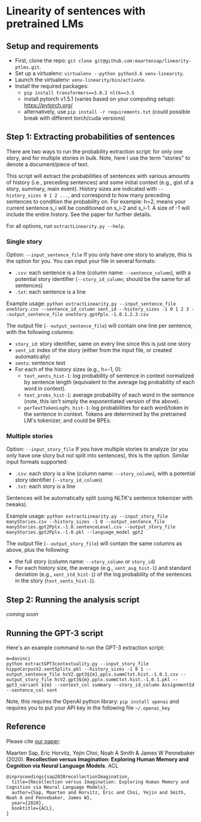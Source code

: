 # Linearity of sentences with pretrained LMs

## Setup and requirements
- First, clone the repo: `git clone git@github.com:maartensap/linearity-ptlms.git`.
- Set up a virtualenv: `virtualenv --python python3.6 venv-linearity`.
- Launch the virtualenv: `venv-linearity/bin/activate`.
- Install the required packages:
  - `pip install transformers==3.0.2 nltk==3.5`
  - install pytorch v1.5.1 (varies based on your computing setup): https://pytorch.org/
  - alternatively, use `pip install -r requirements.txt` (could possible break with different torch/cuda versions)


## Step 1: Extracting probabilities of sentences
There are two ways to run the probability extraction script: for only one story, and for multiple stories in bulk.
Note, here I use the term "stories" to denote a document/piece of text.

This script will extract the probabilities of sentences with various amounts of history (i.e., preceding sentences) and some initial context (e.g., gist of a story, summary, main event).
History sizes are indicated with `--history_sizes 0 1 2 ...`, and correspond to how many preceding sentences to condition the probability on. For example: h=2, means your current sentence s_i will be conditioned on s_i-2 and s_i-1. A size of -1 will include the entire history. See the paper for further details.

For all options, run `extractLinearity.py --help`.

### Single story
Option: `--input_sentence_file`
If you only have one story to analyze, this is the option for you. You can input your file in several formats:
- `.csv`: each sentence is a line (column name: `--sentence_column`), with a potential story identifier (`--story_id_column`; should be the same for all sentences)
- `.txt`: each sentence is a line

Example usage: `python extractLinearity.py --input_sentence_file oneStory.csv --sentence_id_column sent_id --history_sizes -1 0 1 2 3 --output_sentence_file oneStory.gptPplx.-1.0.1.2.3.csv`

The output file (`--output_sentence_file`) will contain one line per sentence, with the following columns:
- `story_id`: story identifier, same on every line since this is just one story
- `sent_id`: index of the story (either from the input file, or created automatically)
- `sents`: sentence text
- For each of the history sizes (e.g., h=-1, 0):
  - `text_xents_hist-1`: log probability of sentence in context normalized by sentence length (equivalent to the average log probability of each word in context).
  - `text_probs_hist-1`: average probability of each word in the sentence (note, this isn't simply the exponentiated version of the above).
  - `perTextTokenLogPs_hist-1`: log probabilities for each word/token in the sentence in context. Tokens are determined by the pretrained LM's tokenizer, and could be BPEs.


### Multiple stories
Option: `--input_story_file`
If you have multiple stories to analyze (or you only have one story but not split into sentences), this is the option. Similar input formats supported:
- `.csv`: each story is a line (column name: `--story_column`), with a potential story identifier (`--story_id_column`)
- `.txt`: each story is a line

Sentences will be automatically split (using NLTK's sentence tokenizer with tweaks).

Example usage: `python extractLinearity.py --input_story_file manyStories.csv --history_sizes -1 0 --output_sentence_file manyStories.gpt2Pplx.-1.0.sentenceLevel.csv --output_story_file manyStories.gpt2Pplx.-1.0.pkl --language_model gpt2`

The output file (`--output_story_file`) will contain the same columns as above, plus the following:
- the full story (column name: `--story_column` or `story_id`)
- For each history size, the average (e.g., `xent_avg_hist-1`) and standard deviation (e.g., `xent_std_hist-1`) of the log probability of the sentences in the story (`text_xents_hist-1`).

## Step 2: Running the analysis script
_coming soon_

## Running the GPT-3 script
Here's an example command to run the GPT-3 extraction script:

```
m=davinci
python extractGPT3contextuality.py --input_story_file hippoCorpusV2.sentSplits.pkl --history_sizes -1 0 1 --output_sentence_file hcV2.gpt3${m}.pplx.summCtxt.hist.-1.0.1.csv --output_story_file hcV2.gpt3${m}.pplx.summCtxt.hist.-1.0.1.pkl --gpt3_variant ${m} --context_col summary --story_id_column AssignmentId --sentence_col sent
```

Note, this requires the OpenAI python library:
`pip install openai`
and requires you to put your API key in the following file `~/.openai_key`

## Reference
Please cite [our paper](https://homes.cs.washington.edu/~msap/pdfs/sap2020recollectionImagination.pdf):

Maarten Sap, Eric Horvitz, Yejin Choi, Noah A Smith & James W Pennebaker (2020).
**Recollection versus Imagination: Exploring Human Memory and Cognition via Neural Language Models**. ACL

```
@inproceedings{sap2020recollectionImagination,
  title={Recollection versus Imagination: Exploring Human Memory and Cognition via Neural Language Models},
  author={Sap, Maarten and Horvitz, Eric and Choi, Yejin and Smith, Noah A and Pennebaker, James W},
  year={2020},
  booktitle={ACL},
}
```
